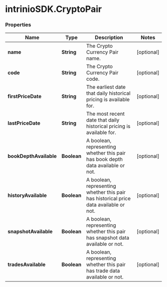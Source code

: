 # intrinioSDK.CryptoPair

### Properties
Name | Type | Description | Notes
------------ | ------------- | ------------- | -------------
**name** | **String** | The Crypto Currency Pair name. | [optional] 
**code** | **String** | The Crypto Currency Pair code. | [optional] 
**firstPriceDate** | **String** | The earliest date that daily historical pricing is available for. | [optional] 
**lastPriceDate** | **String** | The most recent date that daily historical pricing is available for. | [optional] 
**bookDepthAvailable** | **Boolean** | A boolean, representing whether this pair has book depth data available or not. | [optional] 
**historyAvailable** | **Boolean** | A boolean, representing whether this pair has historical price data available or not. | [optional] 
**snapshotAvailable** | **Boolean** | A boolean, representing whether this pair has snapshot data available or not. | [optional] 
**tradesAvailable** | **Boolean** | A boolean, representing whether this pair has trade data available or not. | [optional] 


